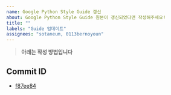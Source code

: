 ```yaml
---
name: Google Python Style Guide 갱신
about: Google Python Style Guide 원본이 갱신되었다면 작성해주세요!
title: ""
labels: "Guide 업데이트"
assignees: "sotaneum, 0113bernoyoun"
---
```


> **아래는 작성 방법입니다**

## Commit ID

- [f87ee84](https://github.com/google/styleguide/commit/f87ee8407a2447c8fd9ccf2b1d83c56b572585f4)
